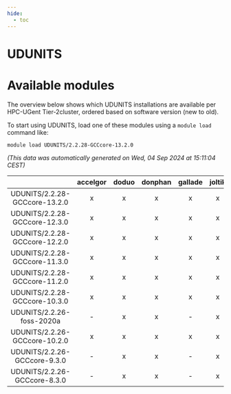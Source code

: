 ```yaml
---
hide:
  - toc
---
```


UDUNITS
=======

# Available modules


The overview below shows which UDUNITS installations are available per HPC-UGent Tier-2cluster, ordered based on software version (new to old).

To start using UDUNITS, load one of these modules using a `module load` command like:

```shell
module load UDUNITS/2.2.28-GCCcore-13.2.0
```

*(This data was automatically generated on Wed, 04 Sep 2024 at 15:11:04 CEST)*  

| |accelgor|doduo|donphan|gallade|joltik|shinx|skitty|
| :---: | :---: | :---: | :---: | :---: | :---: | :---: | :---: |
|UDUNITS/2.2.28-GCCcore-13.2.0|x|x|x|x|x|x|x|
|UDUNITS/2.2.28-GCCcore-12.3.0|x|x|x|x|x|x|x|
|UDUNITS/2.2.28-GCCcore-12.2.0|x|x|x|x|x|x|x|
|UDUNITS/2.2.28-GCCcore-11.3.0|x|x|x|x|x|x|x|
|UDUNITS/2.2.28-GCCcore-11.2.0|x|x|x|x|x|-|x|
|UDUNITS/2.2.28-GCCcore-10.3.0|x|x|x|x|x|-|x|
|UDUNITS/2.2.26-foss-2020a|-|x|x|-|x|-|x|
|UDUNITS/2.2.26-GCCcore-10.2.0|x|x|x|x|x|-|x|
|UDUNITS/2.2.26-GCCcore-9.3.0|-|x|x|-|x|-|x|
|UDUNITS/2.2.26-GCCcore-8.3.0|-|x|x|-|x|-|x|
